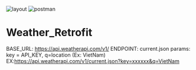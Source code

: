 ![layout](https://user-images.githubusercontent.com/75841838/179920870-836b2a20-e45b-49f0-be02-a779d9864f5e.jpg)
![postman](https://user-images.githubusercontent.com/75841838/179920878-dfba0ccc-56ba-4ace-8f85-2813e2aedd46.png)
# Weather_Retrofit

BASE_URL: https://api.weatherapi.com/v1/
ENDPOINT: current.json
params: key = API_KEY, q=location (Ex: VietNam)
EX:https://api.weatherapi.com/v1/current.json?key=xxxxxx&q=VietNam
